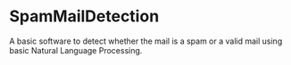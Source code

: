 # SpamMailDetection

A basic software to detect whether the mail is a spam or a valid mail using basic Natural Language Processing.
